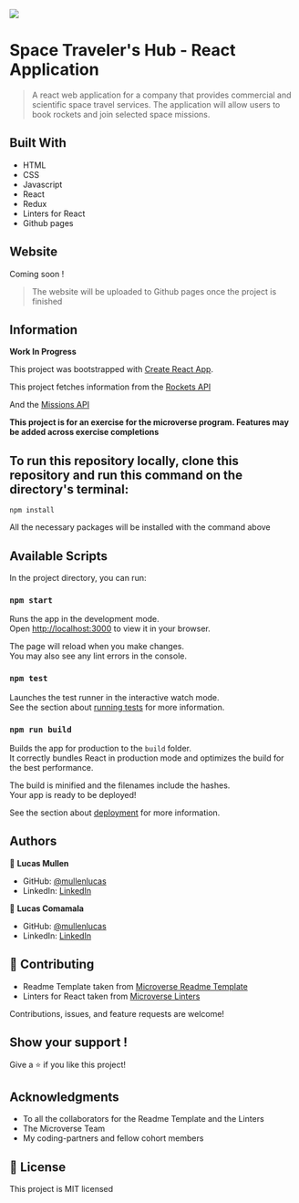 ![](https://img.shields.io/badge/Microverse-blueviolet)

# Space Traveler's Hub - React Application

> A react web application for a company that provides commercial and scientific space travel services. The application will allow users to book rockets and join selected space missions.

## Built With

- HTML
- CSS
- Javascript
- React
- Redux
- Linters for React
- Github pages

## Website

Coming soon ! 
> The website will be uploaded to Github pages once the project is finished

## Information

**Work In Progress**

This project was bootstrapped with [Create React App](https://github.com/facebook/create-react-app).

This project fetches information from the [Rockets API](https://api.spacexdata.com/v3/rockets)

And the [Missions API](https://api.spacexdata.com/v3/missions)

**This project is for an exercise for the microverse program. Features may be added across exercise completions**

## To run this repository locally, clone this repository and run this command on the directory's terminal:

```
npm install

```
All the necessary packages will be installed with the command above

## Available Scripts

In the project directory, you can run:

### `npm start`

Runs the app in the development mode.\
Open [http://localhost:3000](http://localhost:3000) to view it in your browser.

The page will reload when you make changes.\
You may also see any lint errors in the console.

### `npm test`

Launches the test runner in the interactive watch mode.\
See the section about [running tests](https://facebook.github.io/create-react-app/docs/running-tests) for more information.

### `npm run build`

Builds the app for production to the `build` folder.\
It correctly bundles React in production mode and optimizes the build for the best performance.

The build is minified and the filenames include the hashes.\
Your app is ready to be deployed!

See the section about [deployment](https://facebook.github.io/create-react-app/docs/deployment) for more information.

## Authors

👤 **Lucas Mullen**

- GitHub: [@mullenlucas](https://github.com/mullenlucas)
- LinkedIn: [LinkedIn](https://www.linkedin.com/in/lucas-mullen-447312119/)

👤 **Lucas Comamala**
- GitHub: [@mullenlucas](https://github.com/lucascomamala)
- LinkedIn: [LinkedIn](https://www.linkedin.com/in/lucas-comamala/)


## 🤝 Contributing

 - Readme Template taken from [Microverse Readme Template](https://github.com/microverseinc/readme-template)
 - Linters for React taken from [Microverse Linters](https://github.com/microverseinc/linters-config)
 
Contributions, issues, and feature requests are welcome!

## Show your support !

Give a ⭐️ if you like this project!

## Acknowledgments

- To all the collaborators for the Readme Template and the Linters
- The Microverse Team
- My coding-partners and fellow cohort members

## 📝 License

This project is MIT licensed
